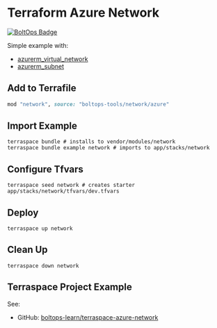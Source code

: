 # Terraform Azure Network

[![BoltOps Badge](https://img.boltops.com/boltops/badges/boltops-badge.png)](https://www.boltops.com)

Simple example with:

* [azurerm_virtual_network](https://registry.terraform.io/providers/hashicorp/azurerm/latest/docs/resources/virtual_network)
* [azurerm_subnet](https://registry.terraform.io/providers/hashicorp/azurerm/latest/docs/resources/subnet)


## Add to Terrafile

```ruby
mod "network", source: "boltops-tools/network/azure"
```

## Import Example

    terraspace bundle # installs to vendor/modules/network
    terraspace bundle example network # imports to app/stacks/network

## Configure Tfvars

    terraspace seed network # creates starter app/stacks/network/tfvars/dev.tfvars

## Deploy

    terraspace up network

## Clean Up

    terraspace down network

## Terraspace Project Example

See:

* GitHub: [boltops-learn/terraspace-azure-network](https://github.com/boltops-learn/terraspace-azure-network)